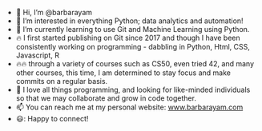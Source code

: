 - 👋 Hi, I’m @barbarayam
- 👀 I’m interested in everything Python; data analytics and automation!
- 🌱 I’m currently learning to use Git and Machine Learning using Python.
- 🔥 I first started publishing on Git since 2017 and though I have been consistently working on programming - dabbling in Python, Html, CSS, Javascript, R 
- 🔥🔥 through a variety of courses such as CS50, even tried 42, and many other courses, this time, I am determined to stay focus and make commits on a regular basis.
- 💞️ I love all things programming, and looking for like-minded individuals so that we may collaborate and grow in code together. 
- 📫 You can reach me at my personal website: www.barbarayam.com
- 😃: Happy to connect!

<!---
barbarayam/barbarayam is a ✨ special ✨ repository because its `README.md` (this file) appears on your GitHub profile.
You can click the Preview link to take a look at your changes.
--->

